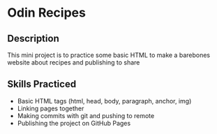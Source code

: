 # Odin Recipes

## Description
This mini project is to practice some basic HTML to make a barebones website about recipes and publishing to share

## Skills Practiced
- Basic HTML tags (html, head, body, paragraph, anchor, img)
- Linking pages together
- Making commits with git and pushing to remote
- Publishing the project on GitHub Pages